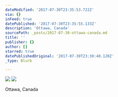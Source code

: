 ```yaml
---
dateModified: '2017-07-30T23:35:53.722Z'
via: {}
inFeed: true
datePublished: '2017-07-30T23:35:55.133Z'
description: 'Ottawa, Canada'
sourcePath: _posts/2017-07-30-ottawa-canada.md
title: ''
publisher: {}
author: []
starred: true
datePublishedOriginal: '2017-07-30T23:30:40.120Z'
_type: Blurb

---
```

![](https://the-grid-user-content.s3-us-west-2.amazonaws.com/e5b951ef-86af-4790-a078-d6397d4d8b53.jpg)
![](https://the-grid-user-content.s3-us-west-2.amazonaws.com/f4af425e-641e-4103-8663-1bcf7ae07fe0.jpg)

Ottawa, Canada